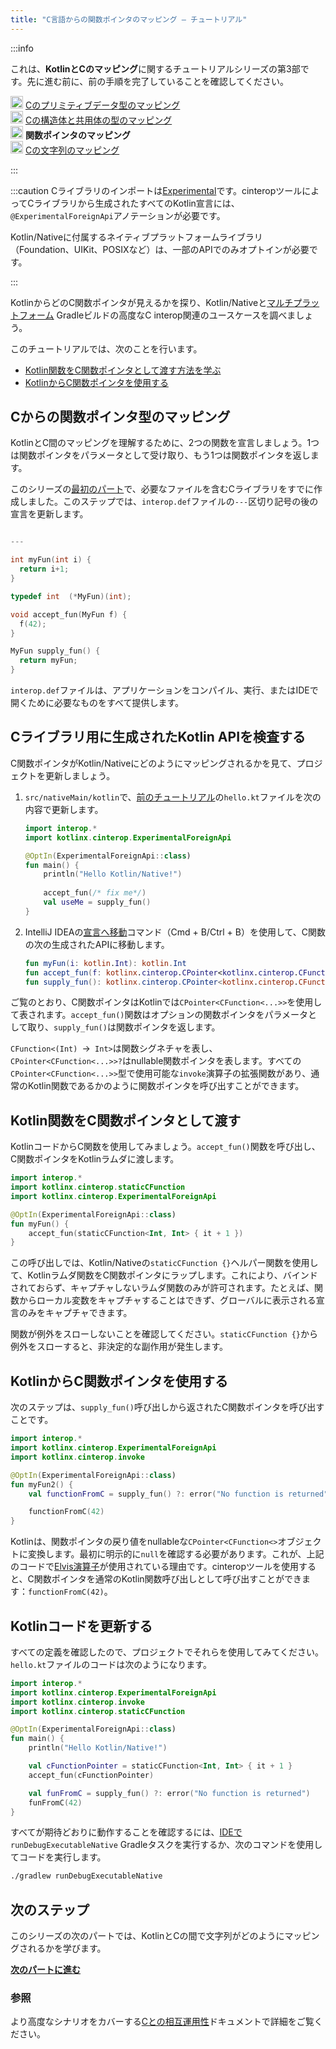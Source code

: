 ```yaml
---
title: "C言語からの関数ポインタのマッピング – チュートリアル"
---
```

:::info
<p>
   これは、<strong>KotlinとCのマッピング</strong>に関するチュートリアルシリーズの第3部です。先に進む前に、前の手順を完了していることを確認してください。
</p>
<p>
   <img src="/img/icon-1-done.svg" width="20" alt="First step"/> <a href="mapping-primitive-data-types-from-c">Cのプリミティブデータ型のマッピング</a><br/>
        <img src="/img/icon-2-done.svg" width="20" alt="Second step"/> <a href="mapping-struct-union-types-from-c">Cの構造体と共用体の型のマッピング</a><br/>
        <img src="/img/icon-3.svg" width="20" alt="Third step"/> <strong>関数ポインタのマッピング</strong><br/>
        <img src="/img/icon-4-todo.svg" width="20" alt="Fourth step"/> <a href="mapping-strings-from-c">Cの文字列のマッピング</a><br/>
</p>

:::

:::caution
Cライブラリのインポートは[Experimental](components-stability#stability-levels-explained)です。cinteropツールによってCライブラリから生成されたすべてのKotlin宣言には、`@ExperimentalForeignApi`アノテーションが必要です。

Kotlin/Nativeに付属するネイティブプラットフォームライブラリ（Foundation、UIKit、POSIXなど）は、一部のAPIでのみオプトインが必要です。

:::

KotlinからどのC関数ポインタが見えるかを探り、Kotlin/Nativeと[マルチプラットフォーム](gradle-configure-project#targeting-multiple-platforms) Gradleビルドの高度なC interop関連のユースケースを調べましょう。

このチュートリアルでは、次のことを行います。

* [Kotlin関数をC関数ポインタとして渡す方法を学ぶ](#pass-kotlin-function-as-a-c-function-pointer)
* [KotlinからC関数ポインタを使用する](#use-the-c-function-pointer-from-kotlin)

## Cからの関数ポインタ型のマッピング

KotlinとC間のマッピングを理解するために、2つの関数を宣言しましょう。1つは関数ポインタをパラメータとして受け取り、もう1つは関数ポインタを返します。

このシリーズの[最初のパート](mapping-primitive-data-types-from-c)で、必要なファイルを含むCライブラリをすでに作成しました。このステップでは、`interop.def`ファイルの`---`区切り記号の後の宣言を更新します。

```c 

---

int myFun(int i) {
  return i+1;
}

typedef int  (*MyFun)(int);

void accept_fun(MyFun f) {
  f(42);
}

MyFun supply_fun() {
  return myFun;
}
``` 

`interop.def`ファイルは、アプリケーションをコンパイル、実行、またはIDEで開くために必要なものをすべて提供します。

## Cライブラリ用に生成されたKotlin APIを検査する

C関数ポインタがKotlin/Nativeにどのようにマッピングされるかを見て、プロジェクトを更新しましょう。

1. `src/nativeMain/kotlin`で、[前のチュートリアル](mapping-struct-union-types-from-c)の`hello.kt`ファイルを次の内容で更新します。

   ```kotlin
   import interop.*
   import kotlinx.cinterop.ExperimentalForeignApi
   
   @OptIn(ExperimentalForeignApi::class)
   fun main() {
       println("Hello Kotlin/Native!")
      
       accept_fun(/* fix me*/)
       val useMe = supply_fun()
   }
   ```

2. IntelliJ IDEAの[宣言へ移動](https://www.jetbrains.com/help/rider/Navigation_and_Search__Go_to_Declaration.html)コマンド（<shortcut>Cmd + B</shortcut>/<shortcut>Ctrl + B</shortcut>）を使用して、C関数の次の生成されたAPIに移動します。

   ```kotlin
   fun myFun(i: kotlin.Int): kotlin.Int
   fun accept_fun(f: kotlinx.cinterop.CPointer<kotlinx.cinterop.CFunction<(kotlin.Int) `->` kotlin.Int>>? /* from: interop.MyFun? */)
   fun supply_fun(): kotlinx.cinterop.CPointer<kotlinx.cinterop.CFunction<(kotlin.Int) `->` kotlin.Int>>? /* from: interop.MyFun? */
   ```

ご覧のとおり、C関数ポインタはKotlinでは`CPointer<CFunction<...>>`を使用して表されます。`accept_fun()`関数はオプションの関数ポインタをパラメータとして取り、`supply_fun()`は関数ポインタを返します。

`CFunction<(Int) `->` Int>`は関数シグネチャを表し、`CPointer<CFunction<...>>?`はnullable関数ポインタを表します。すべての`CPointer<CFunction<...>>`型で使用可能な`invoke`演算子の拡張関数があり、通常のKotlin関数であるかのように関数ポインタを呼び出すことができます。

## Kotlin関数をC関数ポインタとして渡す

KotlinコードからC関数を使用してみましょう。`accept_fun()`関数を呼び出し、C関数ポインタをKotlinラムダに渡します。

```kotlin
import interop.*
import kotlinx.cinterop.staticCFunction
import kotlinx.cinterop.ExperimentalForeignApi

@OptIn(ExperimentalForeignApi::class)
fun myFun() {
    accept_fun(staticCFunction<Int, Int> { it + 1 })
}
```

この呼び出しでは、Kotlin/Nativeの`staticCFunction {}`ヘルパー関数を使用して、Kotlinラムダ関数をC関数ポインタにラップします。これにより、バインドされておらず、キャプチャしないラムダ関数のみが許可されます。たとえば、関数からローカル変数をキャプチャすることはできず、グローバルに表示される宣言のみをキャプチャできます。

関数が例外をスローしないことを確認してください。`staticCFunction {}`から例外をスローすると、非決定的な副作用が発生します。

## KotlinからC関数ポインタを使用する

次のステップは、`supply_fun()`呼び出しから返されたC関数ポインタを呼び出すことです。

```kotlin
import interop.*
import kotlinx.cinterop.ExperimentalForeignApi
import kotlinx.cinterop.invoke

@OptIn(ExperimentalForeignApi::class)
fun myFun2() {
    val functionFromC = supply_fun() ?: error("No function is returned")

    functionFromC(42)
}
```

Kotlinは、関数ポインタの戻り値をnullableな`CPointer<CFunction<>`オブジェクトに変換します。最初に明示的に`null`を確認する必要があります。これが、上記のコードで[Elvis演算子](null-safety)が使用されている理由です。cinteropツールを使用すると、C関数ポインタを通常のKotlin関数呼び出しとして呼び出すことができます：`functionFromC(42)`。

## Kotlinコードを更新する

すべての定義を確認したので、プロジェクトでそれらを使用してみてください。
`hello.kt`ファイルのコードは次のようになります。

```kotlin
import interop.*
import kotlinx.cinterop.ExperimentalForeignApi
import kotlinx.cinterop.invoke
import kotlinx.cinterop.staticCFunction

@OptIn(ExperimentalForeignApi::class)
fun main() {
    println("Hello Kotlin/Native!")

    val cFunctionPointer = staticCFunction<Int, Int> { it + 1 }
    accept_fun(cFunctionPointer)

    val funFromC = supply_fun() ?: error("No function is returned")
    funFromC(42)
}
```

すべてが期待どおりに動作することを確認するには、[IDEで](native-get-started#build-and-run-the-application)`runDebugExecutableNative` Gradleタスクを実行するか、次のコマンドを使用してコードを実行します。

```bash
./gradlew runDebugExecutableNative
```

## 次のステップ

このシリーズの次のパートでは、KotlinとCの間で文字列がどのようにマッピングされるかを学びます。

**[次のパートに進む](mapping-strings-from-c)**

### 参照

より高度なシナリオをカバーする[Cとの相互運用性](native-c-interop)ドキュメントで詳細をご覧ください。